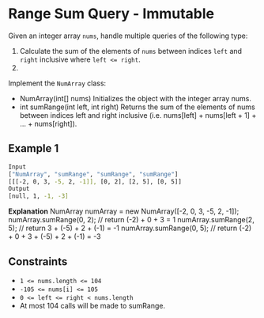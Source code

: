 # Range Sum Query - Immutable

Given an integer array `nums`, handle multiple queries of the following type:

1. Calculate the sum of the elements of `nums` between indices `left` and `right` inclusive where `left <= right`.
2. 
Implement the `NumArray` class:

- NumArray(int[] nums) Initializes the object with the integer array nums.
- int sumRange(int left, int right) Returns the sum of the elements of nums between indices left and right inclusive (i.e. nums[left] + nums[left + 1] + ... + nums[right]).

## Example 1

```bash
Input
["NumArray", "sumRange", "sumRange", "sumRange"]
[[[-2, 0, 3, -5, 2, -1]], [0, 2], [2, 5], [0, 5]]
Output
[null, 1, -1, -3]
```

**Explanation**
NumArray numArray = new NumArray([-2, 0, 3, -5, 2, -1]);
numArray.sumRange(0, 2); // return (-2) + 0 + 3 = 1
numArray.sumRange(2, 5); // return 3 + (-5) + 2 + (-1) = -1
numArray.sumRange(0, 5); // return (-2) + 0 + 3 + (-5) + 2 + (-1) = -3

## Constraints

- `1 <= nums.length <= 104`
- `-105 <= nums[i] <= 105`
- `0 <= left <= right < nums.length`
- At most 104 calls will be made to sumRange.
